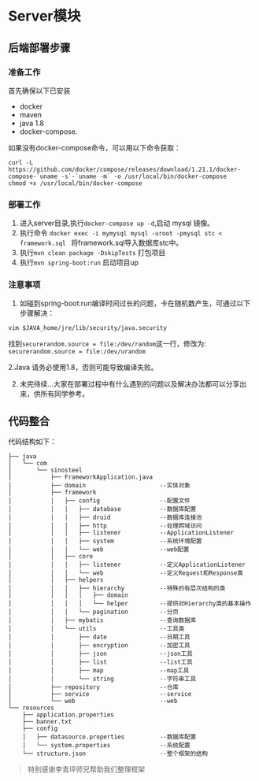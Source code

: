 # Server模块

## 后端部署步骤

### 准备工作
首先确保以下已安装

* docker
* maven
* java 1.8
* docker-compose.

如果没有docker-compose命令，可以用以下命令获取：
```
curl -L https://github.com/docker/compose/releases/download/1.21.1/docker-compose-`uname -s`-`uname -m` -o /usr/local/bin/docker-compose
chmod +x /usr/local/bin/docker-compose
```
### 部署工作

1. 进入server目录,执行`docker-compose up -d`,启动 mysql 镜像。
2. 执行命令
`docker exec -i mymysql mysql -uroot -pmysql stc < framework.sql `
   将framework.sql导入数据库stc中。
3. 执行`mvn clean package -DskipTests` 打包项目
4. 执行`mvn spring-boot:run` 启动项目up


### 注意事项

1. 如碰到spring-boot:run编译时间过长的问题，卡在随机数产生，可通过以下步骤解决：
```
vim $JAVA_home/jre/lib/security/java.security
```
找到`securerandom.source = file:/dev/random`这一行，修改为:
`securerandom.source = file:/dev/urandom`

2.Java 请务必使用1.8，否则可能导致编译失败。

2. 未完待续...大家在部署过程中有什么遇到的问题以及解决办法都可以分享出来，供所有同学参考。



## 代码整合
代码结构如下：
```aidl
├── java
│   └── com
│       └── sinosteel
│           ├── FrameworkApplication.java
│           ├── domain                     --实体对象
│           ├── framework                  
│           │   ├── config                 --配置文件
│           │   │   ├── database           --数据库配置
│           │   │   ├── druid              --数据库连接池
│           │   │   ├── http               --处理跨域访问
│           │   │   ├── listener           --ApplicationListener
│           │   │   ├── system             --系统环境配置
│           │   │   └── web                --web配置
│           │   ├── core
│           │   │   ├── listener           --定义ApplicationListener
│           │   │   └── web                --定义Request和Response类
│           │   ├── helpers
│           │   │   ├── hierarchy          --特殊的有层次结构的类
│           │   │   │   ├── domain
│           │   │   │   └── helper         --提供对Hierarchy类的基本操作
│           │   │   └── pagination         --分页
│           │   ├── mybatis                --查询数据库
│           │   └── utils                  --工具类
│           │       ├── date               --日期工具
│           │       ├── encryption         --加密工具
│           │       ├── json               --json工具
│           │       ├── list               --list工具
│           │       ├── map                --map工具
│           │       └── string             --字符串工具
│           ├── repository                 --仓库
│           ├── service                    --service
│           └── web                        --web
└── resources                              
    ├── application.properties
    ├── banner.txt
    ├── config
    │   ├── datasource.properties          --数据库配置
    │   └── system.properties              --系统配置
    └── structure.json                     --整个框架的结构
```

> 特别感谢李青坪师兄帮助我们整理框架

